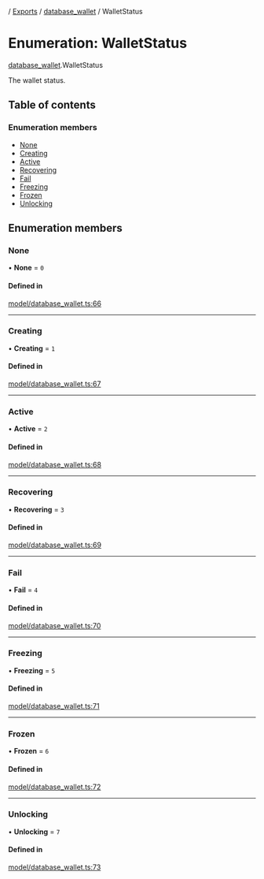 [](../README.md) / [Exports](../modules.md) / [database\_wallet](../modules/database_wallet.md) / WalletStatus

# Enumeration: WalletStatus

[database_wallet](../modules/database_wallet.md).WalletStatus

The wallet status.

## Table of contents

### Enumeration members

- [None](database_wallet.WalletStatus.md#none)
- [Creating](database_wallet.WalletStatus.md#creating)
- [Active](database_wallet.WalletStatus.md#active)
- [Recovering](database_wallet.WalletStatus.md#recovering)
- [Fail](database_wallet.WalletStatus.md#fail)
- [Freezing](database_wallet.WalletStatus.md#freezing)
- [Frozen](database_wallet.WalletStatus.md#frozen)
- [Unlocking](database_wallet.WalletStatus.md#unlocking)

## Enumeration members

### None

• **None** = `0`

#### Defined in

[model/database_wallet.ts:66](https://github.com/ieigen/eigen_service/blob/1208a86/src/model/database_wallet.ts#L66)

___

### Creating

• **Creating** = `1`

#### Defined in

[model/database_wallet.ts:67](https://github.com/ieigen/eigen_service/blob/1208a86/src/model/database_wallet.ts#L67)

___

### Active

• **Active** = `2`

#### Defined in

[model/database_wallet.ts:68](https://github.com/ieigen/eigen_service/blob/1208a86/src/model/database_wallet.ts#L68)

___

### Recovering

• **Recovering** = `3`

#### Defined in

[model/database_wallet.ts:69](https://github.com/ieigen/eigen_service/blob/1208a86/src/model/database_wallet.ts#L69)

___

### Fail

• **Fail** = `4`

#### Defined in

[model/database_wallet.ts:70](https://github.com/ieigen/eigen_service/blob/1208a86/src/model/database_wallet.ts#L70)

___

### Freezing

• **Freezing** = `5`

#### Defined in

[model/database_wallet.ts:71](https://github.com/ieigen/eigen_service/blob/1208a86/src/model/database_wallet.ts#L71)

___

### Frozen

• **Frozen** = `6`

#### Defined in

[model/database_wallet.ts:72](https://github.com/ieigen/eigen_service/blob/1208a86/src/model/database_wallet.ts#L72)

___

### Unlocking

• **Unlocking** = `7`

#### Defined in

[model/database_wallet.ts:73](https://github.com/ieigen/eigen_service/blob/1208a86/src/model/database_wallet.ts#L73)
